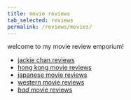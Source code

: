 ```yaml
---
title: movie reviews
tab_selected: reviews
permalink: /reviews/movies/
---
```

welcome to my movie review emporium!

* <a href="/jackie/">jackie chan reviews</a>
* <a href="hk-movies/">hong kong movie reviews</a>
* <a href="jp-movies/">japanese movie reviews</a>
* <a href="western-movies/">western movie reviews</a>
* <a href="bad-movies/">*bad* movie reviews</a>
